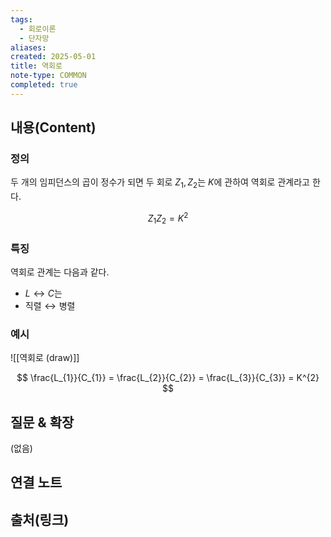 ```yaml
---
tags:
  - 회로이론
  - 단자망
aliases: 
created: 2025-05-01
title: 역회로
note-type: COMMON
completed: true
---
```


## 내용(Content)

### 정의

두 개의 임피던스의 곱이 정수가 되면 두 회로 $Z_{1}, Z_{2}$는 $K$에 관하여 역회로 관계라고 한다.

$$
Z_{1}Z_{2} = K^{2}
$$

### 특징

역회로 관계는 다음과 같다.
- $L \leftrightarrow C$는 
- $\text{직렬} \leftrightarrow \text{병렬}$

### 예시

![[역회로 (draw)]]

$$
\frac{L_{1}}{C_{1}} = \frac{L_{2}}{C_{2}} = \frac{L_{3}}{C_{3}} = K^{2}
$$


## 질문 & 확장

(없음)

## 연결 노트

## 출처(링크)

